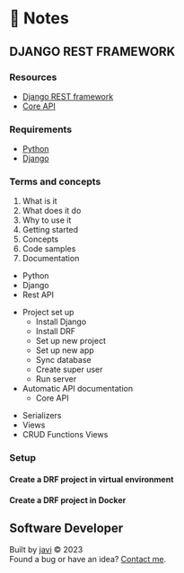 # :memo: Notes
## DJANGO REST FRAMEWORK
### Resources
- [Django REST framework](https://www.django-rest-framework.org/)
- [Core API](https://www.coreapi.org/)
### Requirements
- [Python](https://www.python.org/)
- [Django](https://www.djangoproject.com/)
### Terms and concepts
1. What is it
2. What does it do
3. Why to use it
4. Getting started
5. Concepts
6. Code samples
7. Documentation
- Python
- Django
- Rest API
* Project set up
  - Install Django
  - Install DRF
  - Set up new project
  - Set up new app
  - Sync database
  - Create super user
  - Run server
* Automatic API documentation
  - Core API
- Serializers
- Views
- CRUD Functions Views
### Setup
#### Create a DRF project in virtual environment
#### Create a DRF project in Docker
## Software Developer
Built by [javi](https://github.com/javierandres-dev/) :copyright: 2023  
Found a bug or have an idea? [Contact me](https://www.linkedin.com/in/javierandres-dev/).
